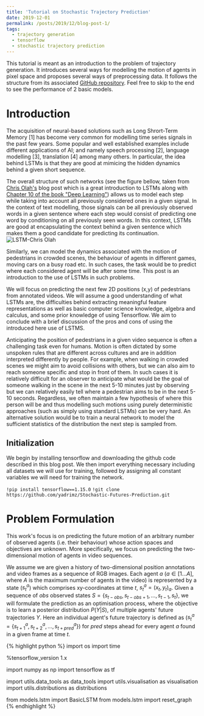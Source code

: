 ```yaml
---
title: 'Tutorial on Stochastic Trajectory Prediction'
date: 2019-12-01
permalink: /posts/2019/12/blog-post-1/
tags:
  - trajectory generation
  - tensorflow
  - stochastic trajectory prediction
---
```


This tutorial is meant as an introduction to the problem of trajectory generation. It introduces several ways for modelling the motion of agents in pixel space and proposes several ways of preprocessing data. It follows the structure from its associated [GitHub repository](https://github.com/yadrimz/Stochastic-Futures-Prediction). Feel free to skip to the end to see the performance of 2 basic models.

Introduction
======

The acquisition of neural-based solutions such as Long Shrort-Term Memory [1] has become very common for modelling time series signals in the past few years. Some popular and well established examples include different applications of AI; and namely speech processing [2], language modelling [3], translation [4] among many others. In particular, the idea behind LSTMs is that they are good at mimicing the hidden dynamics behind a given short sequence. 

The overall structure of such networks (see the figure bellow, taken from [Chris Olah's](http://colah.github.io/posts/2015-08-Understanding-LSTMs/) blog post which is a great introduction to LSTMs along with [Chapter 10 of the book "Deep Learning"](http://www.deeplearningbook.org/contents/rnn.html)) allows us to model each step while taking into account all previously considered ones in a given signal. In the context of text modelling, those signals can be all previously observed words in a given sentence where each step would consist of predicting one word by conditioning on all previously seen words. In this context, LSTMs are good at encapsulating the context behind a given sentence which makes them a good candidate for predicting its continuation.
![LSTM-Chris Olah](http://colah.github.io/posts/2015-08-Understanding-LSTMs/img/LSTM3-chain.png)

Similarly, we can model the dynamics associated with the motion of pedestrians in crowded scenes, the behaviour of agents in different games, moving cars on a busy road etc. In such cases, the task would be to predict where each considered agent will be after some time. This post is an introduction to the use of LSTMs in such problems. 

We will focus on predicting the next few 2D positions (x,y) of pedestrians from annotated videos. We will assume a good understanding of what LSTMs are, the difficulties behind extracting meaningful feature representations as well as basic computer science knowledge, algebra and calculus, and some prior knowledge of using Tensorflow. We aim to conclude with a brief discussion of the pros and cons of using the introduced here use of LSTMS.

Anticipating the position of pedestrians in a given video sequence is often a challenging task even for humans. Motion is often dictated by some unspoken rules that are different across cultures and are in addition interpreted differently by people. For example, when walking in crowded scenes we might aim to avoid collisions with others, but we can also aim to reach someone specific and stop in front of them. In such cases it is relatively difficult for an observer to anticipate what would be the goal of someone walking in the scene in the next 5-10 minutes just by observing but we can relatively easily tell where a pedestrian aims to be in the next 5-10 seconds. Regardless, we often maintain a few hypothesis of where this person will be and thus modelling such motions using purely deterministic approaches (such as simply using standard LSTMs) can be very hard. An alternative solution would be to train a neural network to model the sufficient statistics of the distribution the next step is sampled from.

Initialization
------

We begin by installing tensorflow and downloading the github code described in this blog post. We then import everything necessary including all datasets we will use for training, followed by assigning all constant variables we will need for training the network.

`!pip install tensorflow==1.15.0`
`!git clone https://github.com/yadrimz/Stochastic-Futures-Prediction.git`

Problem Formulation
======
This work's focus is on predicting the future motion of an arbitrary number of observed agents (i.e. their behaviour) whose action spaces and objectives are unknown. More specifically, we focus on predicting the two-dimensional motion of agents in video sequences. 

We assume we are given a history of two-dimensional position annotations and video frames as a sequence of RGB images. 
Each agent $a$ ($a \in [1 \ldots A]$, where $A$ is the maximum number of agents in the video) is represented by a state ($s_t^a$) which comprises xy-coordinates at time $t$, $s_t^a = (x_t,y_t)_a$. Given a sequence of $obs$ observed states $S = \{s_{t-obs}, s_{t-obs+1}, \ldots, s_{t-1}, s_{t} \}$, we will formulate the prediction as an optimisation process, where the objective is to learn a posterior distribution $P(Y | S)$, of multiple agents' future trajectories $Y$. Here an individual agent's future trajectory is defined as ($s_t^a = \{s_{t+1}^a, s_{t+2}^a, \ldots, s_{t+pred}^a\}$) for $pred$ steps ahead for every agent $a$ found in a given frame at time $t$.

{% highlight python %}
import os
import time

%tensorflow_version 1.x

import numpy as np
import tensorflow as tf

import utils.data_tools as data_tools
import utils.visualisation as visualisation
import utils.distributions as distributions

from models.lstm import BasicLSTM
from models.lstm import reset_graph
{% endhighlight %}
